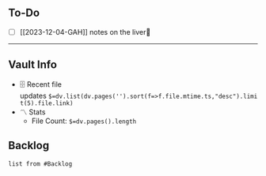 ## To-Do
- [ ] [[2023-12-04-GAH]] notes on the liver🔼 
---
## [](https://github.com/TfTHacker/DashboardPlusPlus/blob/master/Dashboard%2B%2B.md#vault-info)Vault Info
- 🗄️ Recent file updates `$=dv.list(dv.pages('').sort(f=>f.file.mtime.ts,"desc").limit(5).file.link)`
- 〽️ Stats
    - File Count: `$=dv.pages().length`

## Backlog
```dataview
list from #Backlog 
```